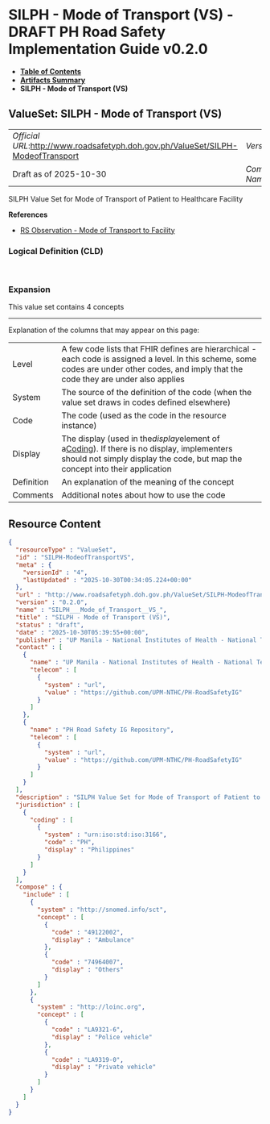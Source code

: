 # SILPH - Mode of Transport (VS) - DRAFT PH Road Safety Implementation Guide v0.2.0

* [**Table of Contents**](toc.md)
* [**Artifacts Summary**](artifacts.md)
* **SILPH - Mode of Transport (VS)**

## ValueSet: SILPH - Mode of Transport (VS) 

| | |
| :--- | :--- |
| *Official URL*:http://www.roadsafetyph.doh.gov.ph/ValueSet/SILPH-ModeofTransport | *Version*:0.2.0 |
| Draft as of 2025-10-30 | *Computable Name*:SILPH___Mode_of_Transport__VS_ |

 
SILPH Value Set for Mode of Transport of Patient to Healthcare Facility 

 **References** 

* [RS Observation - Mode of Transport to Facility](StructureDefinition-rs-observation-mode-of-transport.md)

### Logical Definition (CLD)

 

### Expansion

This value set contains 4 concepts

-------

 Explanation of the columns that may appear on this page: 

| | |
| :--- | :--- |
| Level | A few code lists that FHIR defines are hierarchical - each code is assigned a level. In this scheme, some codes are under other codes, and imply that the code they are under also applies |
| System | The source of the definition of the code (when the value set draws in codes defined elsewhere) |
| Code | The code (used as the code in the resource instance) |
| Display | The display (used in the*display*element of a[Coding](http://hl7.org/fhir/R4/datatypes.html#Coding)). If there is no display, implementers should not simply display the code, but map the concept into their application |
| Definition | An explanation of the meaning of the concept |
| Comments | Additional notes about how to use the code |



## Resource Content

```json
{
  "resourceType" : "ValueSet",
  "id" : "SILPH-ModeofTransportVS",
  "meta" : {
    "versionId" : "4",
    "lastUpdated" : "2025-10-30T00:34:05.224+00:00"
  },
  "url" : "http://www.roadsafetyph.doh.gov.ph/ValueSet/SILPH-ModeofTransport",
  "version" : "0.2.0",
  "name" : "SILPH___Mode_of_Transport__VS_",
  "title" : "SILPH - Mode of Transport (VS)",
  "status" : "draft",
  "date" : "2025-10-30T05:39:55+00:00",
  "publisher" : "UP Manila - National Institutes of Health - National Telehealth Center",
  "contact" : [
    {
      "name" : "UP Manila - National Institutes of Health - National Telehealth Center",
      "telecom" : [
        {
          "system" : "url",
          "value" : "https://github.com/UPM-NTHC/PH-RoadSafetyIG"
        }
      ]
    },
    {
      "name" : "PH Road Safety IG Repository",
      "telecom" : [
        {
          "system" : "url",
          "value" : "https://github.com/UPM-NTHC/PH-RoadSafetyIG"
        }
      ]
    }
  ],
  "description" : "SILPH Value Set for Mode of Transport of Patient to Healthcare Facility",
  "jurisdiction" : [
    {
      "coding" : [
        {
          "system" : "urn:iso:std:iso:3166",
          "code" : "PH",
          "display" : "Philippines"
        }
      ]
    }
  ],
  "compose" : {
    "include" : [
      {
        "system" : "http://snomed.info/sct",
        "concept" : [
          {
            "code" : "49122002",
            "display" : "Ambulance"
          },
          {
            "code" : "74964007",
            "display" : "Others"
          }
        ]
      },
      {
        "system" : "http://loinc.org",
        "concept" : [
          {
            "code" : "LA9321-6",
            "display" : "Police vehicle"
          },
          {
            "code" : "LA9319-0",
            "display" : "Private vehicle"
          }
        ]
      }
    ]
  }
}

```
